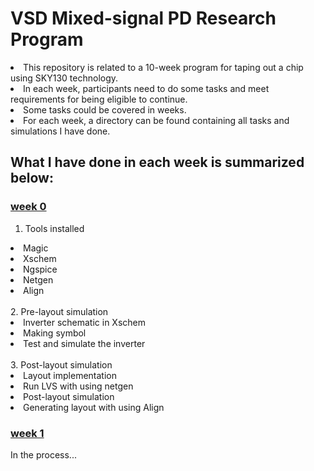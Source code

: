 # VSD Mixed-signal PD Research Program
<li> This repository is related to a 10-week program for taping out a chip using SKY130 technology.<br>
<li> In each week, participants need to do some tasks and meet requirements for being eligible to continue.<br>
<li> Some tasks could be covered in weeks.<br>
<li> For each week, a directory can be found containing all tasks and simulations I have done. <br>
  
 ## What I have done in each week is summarized below:<br>
  
### [week 0](https://github.com/miladvafaieenezhad/msvsdwcomp/tree/main/week%200) <br>

1.  Tools installed<br>
  
<li> Magic<br>   
<li> Xschem<br>
<li> Ngspice<br>
<li> Netgen <br>
<li> Align<br>
<br>
2. Pre-layout simulation<br>
  
<li> Inverter schematic in Xschem<br>
<li> Making symbol <br>
<li> Test and simulate the inverter<br>
<br>
3. Post-layout simulation<br>
  
<li> Layout implementation <br>
<li> Run LVS with using netgen<br>
<li> Post-layout simulation<br>
<li> Generating layout with using Align<br>
  
### [week 1](https://github.com/miladvafaieenezhad/msvsdwcomp/tree/main/week%201) <br>
  
In the process...
